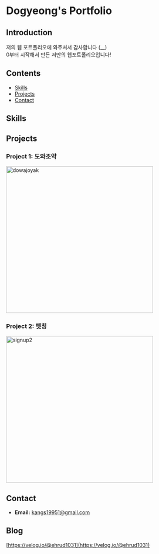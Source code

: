 # Dogyeong's Portfolio

## Introduction

저의 웹 포트폴리오에 와주셔서 감사합니다 (__) <br />
0부터 시작해서 만든 저만의 웹포트폴리오입니다!

## Contents

- [Skills](#skills)
- [Projects](#projects)
- [Contact](#contact)

## Skills


## Projects

### Project 1: 도와조약
<img src="https://github.com/yeomdogyeong/JS_algorithm/assets/82639552/a396cb61-a61c-471f-adf4-f06557d8a9c1" alt="dowajoyak" width="400px" />

### Project 2: 펫칭
<img width="400" alt="signup2" src="https://github.com/yeomdogyeong/JS_algorithm/assets/82639552/b511bfd8-0695-42ee-96ef-c18d19d24855">



## Contact

- **Email:** kangs19951@gmail.com

## Blog

 [https://velog.io/@ehrud1031](https://velog.io/@ehrud1031)

